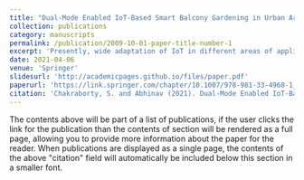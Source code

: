 ```yaml
---
title: "Dual-Mode Enabled IoT-Based Smart Balcony Gardening in Urban Area"
collection: publications
category: manuscripts
permalink: /publication/2009-10-01-paper-title-number-1
excerpt: 'Presently, wide adaptation of IoT in different areas of applications has gained extreme exposure. In the field of agriculture, the role of IoT is remarkably increasing in recent days. In this paper, a novel smart farming technique is introduced. Here, few crops, like tomato, mint, onion, and chickpea are considered for the experimental purpose, can be grown irrespective all seasons. In this paper, sensors are embedded in the lawn exploiting the data related to different environmental parameters and depending on the status of the obtained data it is operated in two modes manual mode and automatic mode, respectively. The uniqueness of this prototype is with inside the dual mode of operation of the device in concurrence with the cost analysis.'
date: 2021-04-06
venue: 'Springer'
slidesurl: 'http://academicpages.github.io/files/paper.pdf'
paperurl: 'https://link.springer.com/chapter/10.1007/978-981-33-4968-1_54'
citation: 'Chakraborty, S. and Abhinav (2021). Dual-Mode Enabled IoT-Based Smart Balcony Gardening in Urban Area. Lecture notes on data engineering and communications technologies, pp.695–704. doi:https://doi.org/10.1007/978-981-33-4968-1_54.'
---
```


The contents above will be part of a list of publications, if the user clicks the link for the publication than the contents of section will be rendered as a full page, allowing you to provide more information about the paper for the reader. When publications are displayed as a single page, the contents of the above "citation" field will automatically be included below this section in a smaller font.